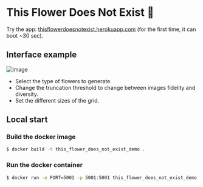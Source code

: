 # This Flower Does Not Exist 🌸

Try the app: [thisflowerdoesnotexist.herokuapp.com](https://thisflowerdoesnotexist.herokuapp.com) (for the first time, it can boot ~30 sec).


## Interface example

![image](https://i.imgur.com/ldXSL9O.png)


- Select the type of flowers to generate.
- Change the truncation threshold to change between images fidelity and diversity. 
- Set the different sizes of the grid.


## Local start

### Build the docker image

```bash
$ docker build -t this_flower_does_not_exist_demo .
```

### Run the docker container

```bash
$ docker run -e PORT=5001 -p 5001:5001 this_flower_does_not_exist_demo
```